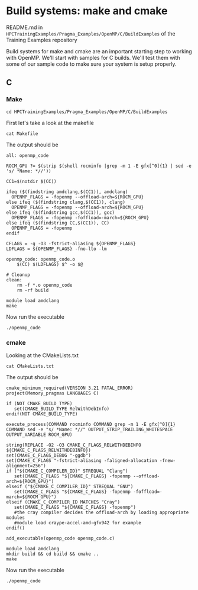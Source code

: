 # Build systems: make and cmake

README.md in `HPCTrainingExamples/Pragma_Examples/OpenMP/C/BuildExamples` of the Training Examples repository

Build systems for make and cmake are an important starting step to working with OpenMP.
We'll start with samples for C builds. We'll test them with
some of our sample code to make sure your system is setup properly.

## C

### Make

```
cd HPCTrainingExamples/Pragma_Examples/OpenMP/C/BuildExamples
```

First let's take a look at the makefile

```
cat Makefile
```

The output should be

```
all: openmp_code

ROCM_GPU ?= $(strip $(shell rocminfo |grep -m 1 -E gfx[^0]{1} | sed -e 's/ *Name: *//'))

CC1=$(notdir $(CC))

ifeq ($(findstring amdclang,$(CC1)), amdclang)
  OPENMP_FLAGS = -fopenmp --offload-arch=${ROCM_GPU}
else ifeq ($(findstring clang,$(CC1)), clang)
  OPENMP_FLAGS = -fopenmp --offload-arch=${ROCM_GPU}
else ifeq ($(findstring gcc,$(CC1)), gcc)
  OPENMP_FLAGS = -fopenmp -foffload=-march=${ROCM_GPU}
else ifeq ($(findstring CC,$(CC1)), CC)
  OPENMP_FLAGS = -fopenmp
endif

CFLAGS = -g -O3 -fstrict-aliasing ${OPENMP_FLAGS}
LDFLAGS = ${OPENMP_FLAGS} -fno-lto -lm

openmp_code: openmp_code.o
	$(CC) $(LDFLAGS) $^ -o $@

# Cleanup
clean:
	rm -f *.o openmp_code
	rm -rf build
```

```
module load amdclang
make
```

Now run the executable

```
./openmp_code
```

### cmake

Looking at the CMakeLists.txt

```
cat CMakeLists.txt
```

The output should be

```
cmake_minimum_required(VERSION 3.21 FATAL_ERROR)
project(Memory_pragmas LANGUAGES C)

if (NOT CMAKE_BUILD_TYPE)
   set(CMAKE_BUILD_TYPE RelWithDebInfo)
endif(NOT CMAKE_BUILD_TYPE)

execute_process(COMMAND rocminfo COMMAND grep -m 1 -E gfx[^0]{1} COMMAND sed -e "s/ *Name: *//" OUTPUT_STRIP_TRAILING_WHITESPACE OUTPUT_VARIABLE ROCM_GPU)

string(REPLACE -O2 -O3 CMAKE_C_FLAGS_RELWITHDEBINFO ${CMAKE_C_FLAGS_RELWITHDEBINFO})
set(CMAKE_C_FLAGS_DEBUG "-ggdb")
set(CMAKE_C_FLAGS "-fstrict-aliasing -faligned-allocation -fnew-alignment=256")
if ("${CMAKE_C_COMPILER_ID}" STREQUAL "Clang")
   set(CMAKE_C_FLAGS "${CMAKE_C_FLAGS} -fopenmp --offload-arch=${ROCM_GPU}")
elseif ("${CMAKE_C_COMPILER_ID}" STREQUAL "GNU")
   set(CMAKE_C_FLAGS "${CMAKE_C_FLAGS} -fopenmp -foffload=-march=${ROCM_GPU}")
elseif (CMAKE_C_COMPILER_ID MATCHES "Cray")
   set(CMAKE_C_FLAGS "${CMAKE_C_FLAGS} -fopenmp")
   #the cray compiler decides the offload-arch by loading appropriate modules
   #module load craype-accel-amd-gfx942 for example
endif()

add_executable(openmp_code openmp_code.c)
```

```
module load amdclang
mkdir build && cd build && cmake ..
make
```

Now run the executable

```
./openmp_code
```
